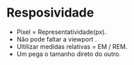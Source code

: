 # Resposividade

 - Pixel = Representatividade(px).
 - Não pode faltar a viewport <meta name="viewport" content="width=device-width, initial-scale=1.0">.
 - Ultilizar medidas relativas = EM / REM.
 - Um pega o tamanho direto do outro.